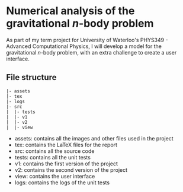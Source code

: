 # Numerical analysis of the gravitational $n$-body problem

As part of my term project for University of Waterloo's PHYS349 - Advanced Computational Physics, I will develop a model for the gravitational $n$-body problem, with an extra challenge to create a user interface.

## File structure

```
|- assets
|- tex
|- logs
|- src
|  |- tests
|  |- v1
|  |- v2
|  |- view
```

- assets: contains all the images and other files used in the project
- tex: contains the LaTeX files for the report
- src: contains all the source code
- tests: contains all the unit tests
- v1: contains the first version of the project
- v2: contains the second version of the project
- view: contains the user interface
- logs: contains the logs of the unit tests
